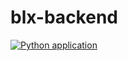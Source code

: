 # blx-backend
[![Python application](https://github.com/mateuslourenco/blx-backend/actions/workflows/python-app.yml/badge.svg)](https://github.com/mateuslourenco/blx-backend/actions/workflows/python-app.yml)
